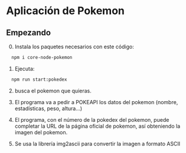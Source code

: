 # Aplicación de Pokemon

## Empezando

0. Instala los paquetes necesarios con este código:

```bash
  npm i core-node-pokemon
```

1. Ejecuta:

```bash
  npm run start:pokedex
```
2. busca el pokemon que quieras.

3. El programa va a pedir a POKEAPI los datos del pokemon (nombre, estadísticas, peso, altura...)

4. El programa, con el número de la pokedex del pokemon, puede completar la URL de la página oficial de pokemon, así obteniendo la imagen del pokemon.

5. Se usa la librería img2ascii para convertir la imagen a formato ASCII

